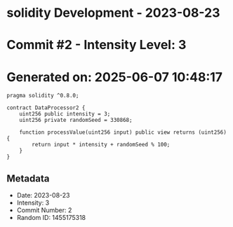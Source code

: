 ﻿# solidity Development - 2023-08-23
# Commit #2 - Intensity Level: 3
# Generated on: 2025-06-07 10:48:17
```solidity
pragma solidity ^0.8.0;

contract DataProcessor2 {
    uint256 public intensity = 3;
    uint256 private randomSeed = 330868;

    function processValue(uint256 input) public view returns (uint256) {
        return input * intensity + randomSeed % 100;
    }
}
```
## Metadata
- Date: 2023-08-23
- Intensity: 3
- Commit Number: 2
- Random ID: 1455175318

